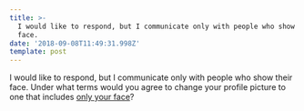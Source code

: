 ```yaml
---
title: >-
  I would like to respond, but I communicate only with people who show their
  face.
date: '2018-09-08T11:49:31.998Z'
template: post
---
```

I would like to respond, but I communicate only with people who show their face. Under what terms would you agree to change your profile picture to one that includes [only your face](https://plus.google.com/+JulianDumitrascu/posts/XWzU2t7LBra)?
